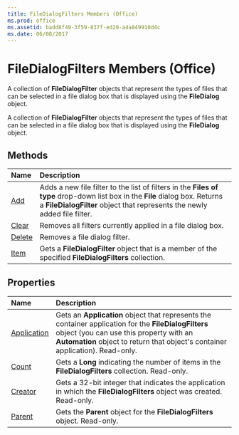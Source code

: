 ```yaml
---
title: FileDialogFilters Members (Office)
ms.prod: office
ms.assetid: badd8f49-3f59-837f-ed20-a4a849910d4c
ms.date: 06/08/2017
---
```



# FileDialogFilters Members (Office)
A collection of  **FileDialogFilter** objects that represent the types of files that can be selected in a file dialog box that is displayed using the **FileDialog** object.

A collection of  **FileDialogFilter** objects that represent the types of files that can be selected in a file dialog box that is displayed using the **FileDialog** object.


## Methods



|**Name**|**Description**|
|:-----|:-----|
|[Add](filedialogfilters-add-method-office.md)|Adds a new file filter to the list of filters in the  **Files of type** drop-down list box in the **File** dialog box. Returns a **FileDialogFilter** object that represents the newly added file filter.|
|[Clear](filedialogfilters-clear-method-office.md)|Removes all filters currently applied in a file dialog box.|
|[Delete](filedialogfilters-delete-method-office.md)|Removes a file dialog filter.|
|[Item](filedialogfilters-item-method-office.md)|Gets a  **FileDialogFilter** object that is a member of the specified **FileDialogFilters** collection.|

## Properties



|**Name**|**Description**|
|:-----|:-----|
|[Application](filedialogfilters-application-property-office.md)|Gets an  **Application** object that represents the container application for the **FileDialogFilters** object (you can use this property with an **Automation** object to return that object's container application). Read-only.|
|[Count](filedialogfilters-count-property-office.md)|Gets a  **Long** indicating the number of items in the **FileDialogFilters** collection. Read-only.|
|[Creator](filedialogfilters-creator-property-office.md)|Gets a 32-bit integer that indicates the application in which the  **FileDialogFilters** object was created. Read-only.|
|[Parent](filedialogfilters-parent-property-office.md)|Gets the  **Parent** object for the **FileDialogFilters** object. Read-only.|

